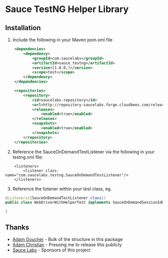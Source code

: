 Sauce TestNG Helper Library
============

Installation
-------------

 1. Include the following in your Maven pom.xml file

```xml
    <dependencies>
        <dependency>
            <groupId>com.saucelabs</groupId>
            <artifactId>sauce_testng</artifactId>
            <version>[1.0.0,)</version>
            <scope>test</scope>
        </dependency>
    </dependencies>

    <repositories>
        <repository>
            <id>saucelabs-repository</id>
            <url>http://repository-saucelabs.forge.cloudbees.com/release</url>
            <releases>
                <enabled>true</enabled>
            </releases>
            <snapshots>
                <enabled>true</enabled>
            </snapshots>
        </repository>
    </repositories>
```

2. Reference the SauceOnDemandTestListener via the following in your testng.xml file:

```
    <listeners>
        <listener class-name="com.saucelabs.testng.SauceOnDemandTestListener"/>
    </listeners>

```

3. Reference the listener within your test class, eg.

```java
@Listeners({SauceOnDemandTestListener.class})
public class WebDriverWithHelperTest implements SauceOnDemandSessionIdProvider, SauceOnDemandAuthenticationProvider {

}
```
Thanks
------

  - [Adam Goucher][1] - Bulk of the structure in this package
  - [Adam Christian][2] - Pressing me to release this publicly
  - [Sauce Labs][3] - Sponsors of this project


  [1]: http://adam.goucher.ca/
  [2]: http://adamchristian.com/
  [3]: http://saucelabs.com
